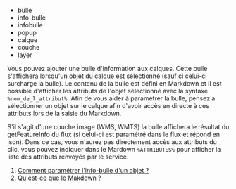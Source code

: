 - bulle
- info-bulle
- infobulle
- popup
- calque 
- couche
- layer

Vous pouvez ajouter une bulle d'information aux calques. Cette bulle s'affichera lorsqu'un objet du calque est sélectionné (sauf ci celui-ci surcharge la bulle).
Le contenu de la bulle est défini en Markdown et il est possible d'afficher les attributs de l'objet sélectionné avec la syntaxe `%nom_de_l_attribut%`. 
Afin de vous aider à paramétrer la bulle, pensez à sélectionner un objet sur le calque afin d'avoir accès en directe à ces attributs lors de la saisie du Markdown.

S'il s'agit d'une couche image (WMS, WMTS) la bulle affichera le résultat du getFeatureInfo du flux (si celui-ci est paramétré dans le flux et répond en json). Dans ce cas, vous n'aurez pas directement accès aux attributs du clic, vous pouvez indiquer dans le Mardown `%ATTRIBUTES%` pour afficher la liste des attributs renvoyés par le service.

1. [Comment paramétrer l'info-bulle d'un objet ?](./Comment_paramétrer_l'info-bulle_d'un_objet.md)
1. [Qu'est-ce que le Makdown ?](../md/markdown.md)
